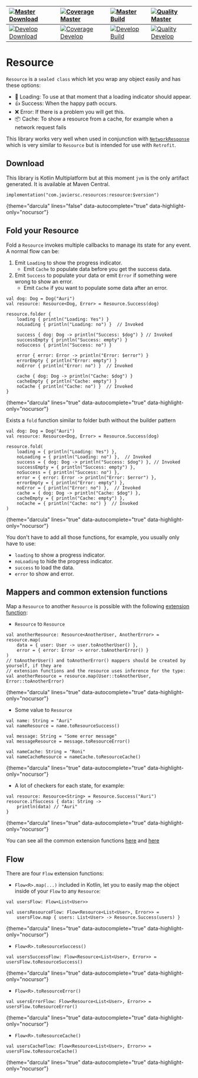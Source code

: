 | [![Master Download](https://img.shields.io/maven-central/v/com.javiersc.resources/resource?label=Master)](https://repo1.maven.org/maven2/com/javiersc/resources/resource/)                                                                          | [![Coverage Master](https://img.shields.io/codecov/c/github/JavierSegoviaCordoba/resource/master?label=Coverage&logo=codecov&logoColor=white)](https://codecov.io/gh/JavierSegoviaCordoba/Resource/branch/master)    | [![Master Build](https://img.shields.io/github/workflow/status/JavierSegoviaCordoba/Resource/Master/master?label=Build&logo=GitHub)](https://github.com/JavierSegoviaCordoba/Resource/actions?query=workflow%3AMaster/master)      | [![Quality Master](https://img.shields.io/codacy/grade/cedb7663279a4526befcbe16be6bfd66/master?label=Code%20quality&logo=codacy&logoColor=white)](https://app.codacy.com/manual/JavierSegoviaCordoba/Resource/dashboard?bid=17391050)   |
| :-------------------------------------------------------------------------------------------------------------------------------------------------------------------------------------------------------------------------------------------------- | :------------------------------------------------------------------------------------------------------------------------------------------------------------------------------------------------------------------- | :--------------------------------------------------------------------------------------------------------------------------------------------------------------------------------------------------------------------------------- | :-------------------------------------------------------------------------------------------------------------------------------------------------------------------------------------------------------------------------------------- |
| [![Develop Download](https://img.shields.io/nexus/s/com.javiersc.resources/resource?server=https%3A%2F%2Foss.sonatype.org%2F&label=Develop&color=orange)](https://oss.sonatype.org/content/repositories/snapshots/com/javiersc/resources/resource/) | [![Coverage Develop](https://img.shields.io/codecov/c/github/JavierSegoviaCordoba/resource/develop?label=Coverage&logo=codecov&logoColor=white)](https://codecov.io/gh/JavierSegoviaCordoba/Resource/branch/develop) | [![Develop Build](https://img.shields.io/github/workflow/status/JavierSegoviaCordoba/Resource/Develop/develop?label=Build&logo=GitHub)](https://github.com/JavierSegoviaCordoba/Resource/actions?query=workflow%3ADevelop/develop) | [![Quality Develop](https://img.shields.io/codacy/grade/cedb7663279a4526befcbe16be6bfd66/develop?label=Code%20quality&logo=codacy&logoColor=white)](https://app.codacy.com/manual/JavierSegoviaCordoba/Resource/dashboard?bid=17391049) |

# Resource

`Resource` is a `sealed class` which let you wrap any object easily and has these options:

-  🔄 Loading: To use at that moment that a loading indicator should appear.
-  👍 Success: When the happy path occurs.
-  ❌ Error: If there is a problem you will get this.
-  📦 Cache: To show a resource from a cache, for example when a network request fails

This library works very well when used in conjunction with
[`NetworkResponse`](https://github.com/JavierSegoviaCordoba/NetworkResponse) which is very similar
to `Resource` but is intended for use with `Retrofit`.

## Download

This library is Kotlin Multiplatform but at this moment `jvm` is the only artifact generated. It is 
available at Maven Central.

```run-kotlin
implementation("com.javiersc.resources:resource:$version")
```
{theme="darcula" lines="false" data-autocomplete="true" data-highlight-only="nocursor"}


## Fold your Resource

Fold a `Resource` invokes multiple callbacks to manage its state for any event. A normal flow can be:

1.  Emit `Loading` to show the progress indicator.
    -  Emit `Cache` to populate data before you get the success data.
2.  Emit `Success` to populate your data or emit `Error` if something were wrong to show an error.
    -  Emit `Cache` if you want to populate some data after an error.

```run-kotlin
val dog: Dog = Dog("Auri")
val resource: Resource<Dog, Error> = Resource.Success(dog)

resource.folder {
    loading { println("Loading: Yes") }
    noLoading { println("Loading: no") }  // Invoked

    success { dog: Dog -> println("Success: $dog") } // Invoked
    successEmpty { println("Success: empty") }
    noSuccess { println("Success: no") }

    error { error: Error -> println("Error: $error") }
    errorEmpty { println("Error: empty") }
    noError { println("Error: no") }  // Invoked

    cache { dog: Dog -> println("Cache: $dog") }
    cacheEmpty { println("Cache: empty") }
    noCache { println("Cache: no") }  // Invoked
}
``` 
{theme="darcula" lines="true" data-autocomplete="true" data-highlight-only="nocursor"}

Exists a `fold` function similar to folder buth without the builder pattern

```run-kotlin
val dog: Dog = Dog("Auri")
val resource: Resource<Dog, Error> = Resource.Success(dog)

resource.fold(
    loading = { println("Loading: Yes") },
    noLoading = { println("Loading: no") },  // Invoked
    success = { dog: Dog -> println("Success: $dog") }, // Invoked
    successEmpty = { println("Success: empty") },
    noSuccess = { println("Success: no") },
    error = { error: Error -> println("Error: $error") },
    errorEmpty = { println("Error: empty") },
    noError = { println("Error: no") },  // Invoked
    cache = { dog: Dog -> println("Cache: $dog") },
    cacheEmpty = { println("Cache: empty") },
    noCache = { println("Cache: no") }  // Invoked
)
```
{theme="darcula" lines="true" data-autocomplete="true" data-highlight-only="nocursor"}

You don't have to add all those functions, for example, you usually only have to use:
-  `loading` to show a progress indicator.
-  `noLoading` to hide the progress indicator.
-  `success` to load the data.
-  `error` to show and error.

## Mappers and common extension functions

Map a `Resource` to another `Resource` is possible with the following 
[extension function](/resource/src/main/kotlin/com/javiersc/resource/extensions/Resource.kt):

-  `Resource` to `Resource`

```run-kotlin
val anotherResource: Resource<AnotherUser, AnotherError> = resource.map(
    data = { user: User -> user.toAnotherUser() },
    error = { error: Error -> error.toAnotherError() }
)
// toAnotherUser() and toAnotherError() mappers should be created by yourself, if they are
// extension functions and the resource uses inference for the type:
val anotherResource = resource.map(User::toAnotherUser, Error::toAnotherError)
```
{theme="darcula" lines="true" data-autocomplete="true" data-highlight-only="nocursor"}

-  Some value to `Resource`
  
```run-kotlin
val name: String = "Auri"
val nameResource = name.toResourceSuccess()

val message: String = "Some error message"
val messageResource = message.toResourceError()

val nameCache: String = "Roni"
val nameCacheResource = nameCache.toResourceCache()
```
{theme="darcula" lines="true" data-autocomplete="true" data-highlight-only="nocursor"}

-  A lot of checkers for each state, for example:
  
```run-kotlin
val resource: Resource<String> = Resource.Success("Auri")
resource.ifSuccess { data: String ->
    println(data) // "Auri"
}
```
{theme="darcula" lines="true" data-autocomplete="true" data-highlight-only="nocursor"}

You can see all the common extension functions
[here](/resource/src/main/kotlin/com/javiersc/resource/extensions/Flow.kt) 
and [here](/resource/src/main/kotlin/com/javiersc/resource/extensions/Any.kt)

## Flow 

There are four `Flow` extension functions:

-  `Flow<R>.map(...)` included in Kotlin, let you to easily map the object inside of your `Flow` to 
any `Resource`:

```run-kotlin
val usersFlow: Flow<List<User>>

val usersResourceFlow: Flow<Resource<List<User>, Error>> =
    usersFlow.map { users: List<User> -> Resource.Success(users) }
```
{theme="darcula" lines="true" data-autocomplete="true" data-highlight-only="nocursor"}

-  `Flow<R>.toResourceSuccess()`

```run-kotlin
val usersSuccessFlow: Flow<Resource<List<User>, Error>> = usersFlow.toResourceSuccess()
```
{theme="darcula" lines="true" data-autocomplete="true" data-highlight-only="nocursor"}

-  `Flow<R>.toResourceError()`

```run-kotlin
val usersErrorFlow: Flow<Resource<List<User>, Error>> = usersFlow.toResourceError()
```
{theme="darcula" lines="true" data-autocomplete="true" data-highlight-only="nocursor"}

-  `Flow<R>.toResourceCache()`

```run-kotlin
val usersCacheFlow: Flow<Resource<List<User>, Error>> = usersFlow.toResourceCache()
```
{theme="darcula" lines="true" data-autocomplete="true" data-highlight-only="nocursor"}
